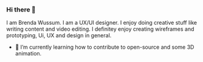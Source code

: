 ### Hi there 👋

I am Brenda Wussum. I am a UX/UI designer. I enjoy doing creative stuff like writing content and video editing. I definitey enjoy creating wireframes and prototyping, Ui, UX and design in general.

- 🌱 I’m currently learning how to contribute to open-source and some 3D animation.

